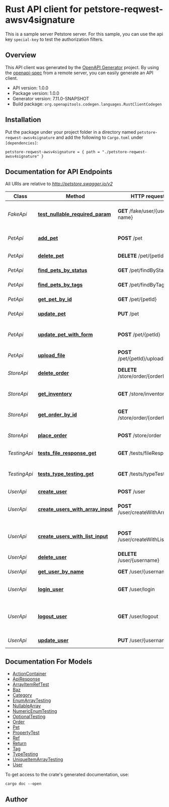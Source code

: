 # Rust API client for petstore-reqwest-awsv4signature

This is a sample server Petstore server. For this sample, you can use the api key `special-key` to test the authorization filters.


## Overview

This API client was generated by the [OpenAPI Generator](https://openapi-generator.tech) project.  By using the [openapi-spec](https://openapis.org) from a remote server, you can easily generate an API client.

- API version: 1.0.0
- Package version: 1.0.0
- Generator version: 7.11.0-SNAPSHOT
- Build package: `org.openapitools.codegen.languages.RustClientCodegen`

## Installation

Put the package under your project folder in a directory named `petstore-reqwest-awsv4signature` and add the following to `Cargo.toml` under `[dependencies]`:

```
petstore-reqwest-awsv4signature = { path = "./petstore-reqwest-awsv4signature" }
```

## Documentation for API Endpoints

All URIs are relative to *http://petstore.swagger.io/v2*

Class | Method | HTTP request | Description
------------ | ------------- | ------------- | -------------
*FakeApi* | [**test_nullable_required_param**](docs/FakeApi.md#test_nullable_required_param) | **GET** /fake/user/{user-name} | To test nullable required parameters
*PetApi* | [**add_pet**](docs/PetApi.md#add_pet) | **POST** /pet | Add a new pet to the store
*PetApi* | [**delete_pet**](docs/PetApi.md#delete_pet) | **DELETE** /pet/{petId} | Deletes a pet
*PetApi* | [**find_pets_by_status**](docs/PetApi.md#find_pets_by_status) | **GET** /pet/findByStatus | Finds Pets by status
*PetApi* | [**find_pets_by_tags**](docs/PetApi.md#find_pets_by_tags) | **GET** /pet/findByTags | Finds Pets by tags
*PetApi* | [**get_pet_by_id**](docs/PetApi.md#get_pet_by_id) | **GET** /pet/{petId} | Find pet by ID
*PetApi* | [**update_pet**](docs/PetApi.md#update_pet) | **PUT** /pet | Update an existing pet
*PetApi* | [**update_pet_with_form**](docs/PetApi.md#update_pet_with_form) | **POST** /pet/{petId} | Updates a pet in the store with form data
*PetApi* | [**upload_file**](docs/PetApi.md#upload_file) | **POST** /pet/{petId}/uploadImage | uploads an image
*StoreApi* | [**delete_order**](docs/StoreApi.md#delete_order) | **DELETE** /store/order/{orderId} | Delete purchase order by ID
*StoreApi* | [**get_inventory**](docs/StoreApi.md#get_inventory) | **GET** /store/inventory | Returns pet inventories by status
*StoreApi* | [**get_order_by_id**](docs/StoreApi.md#get_order_by_id) | **GET** /store/order/{orderId} | Find purchase order by ID
*StoreApi* | [**place_order**](docs/StoreApi.md#place_order) | **POST** /store/order | Place an order for a pet
*TestingApi* | [**tests_file_response_get**](docs/TestingApi.md#tests_file_response_get) | **GET** /tests/fileResponse | Returns an image file
*TestingApi* | [**tests_type_testing_get**](docs/TestingApi.md#tests_type_testing_get) | **GET** /tests/typeTesting | Route to test the TypeTesting schema
*UserApi* | [**create_user**](docs/UserApi.md#create_user) | **POST** /user | Create user
*UserApi* | [**create_users_with_array_input**](docs/UserApi.md#create_users_with_array_input) | **POST** /user/createWithArray | Creates list of users with given input array
*UserApi* | [**create_users_with_list_input**](docs/UserApi.md#create_users_with_list_input) | **POST** /user/createWithList | Creates list of users with given input array
*UserApi* | [**delete_user**](docs/UserApi.md#delete_user) | **DELETE** /user/{username} | Delete user
*UserApi* | [**get_user_by_name**](docs/UserApi.md#get_user_by_name) | **GET** /user/{username} | Get user by user name
*UserApi* | [**login_user**](docs/UserApi.md#login_user) | **GET** /user/login | Logs user into the system
*UserApi* | [**logout_user**](docs/UserApi.md#logout_user) | **GET** /user/logout | Logs out current logged in user session
*UserApi* | [**update_user**](docs/UserApi.md#update_user) | **PUT** /user/{username} | Updated user


## Documentation For Models

 - [ActionContainer](docs/ActionContainer.md)
 - [ApiResponse](docs/ApiResponse.md)
 - [ArrayItemRefTest](docs/ArrayItemRefTest.md)
 - [Baz](docs/Baz.md)
 - [Category](docs/Category.md)
 - [EnumArrayTesting](docs/EnumArrayTesting.md)
 - [NullableArray](docs/NullableArray.md)
 - [NumericEnumTesting](docs/NumericEnumTesting.md)
 - [OptionalTesting](docs/OptionalTesting.md)
 - [Order](docs/Order.md)
 - [Pet](docs/Pet.md)
 - [PropertyTest](docs/PropertyTest.md)
 - [Ref](docs/Ref.md)
 - [Return](docs/Return.md)
 - [Tag](docs/Tag.md)
 - [TypeTesting](docs/TypeTesting.md)
 - [UniqueItemArrayTesting](docs/UniqueItemArrayTesting.md)
 - [User](docs/User.md)


To get access to the crate's generated documentation, use:

```
cargo doc --open
```

## Author



